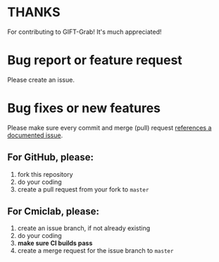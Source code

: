 # THANKS

For contributing to GIFT-Grab!
It's much appreciated!


# Bug report or feature request

Please create an issue.


# Bug fixes or new features

Please make sure every commit and merge (pull) request [references a documented issue](https://help.github.com/articles/autolinked-references-and-urls/#issues-and-pull-requests).


## For GitHub, please:
1. fork this repository
2. do your coding
3. create a pull request from your fork to `master`


## For Cmiclab, please:
1. create an issue branch, if not already existing
2. do your coding
3. **make sure CI builds pass**
3. create a merge request for the issue branch to `master`
